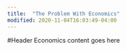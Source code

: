 ```yaml
---
title:  "The Problem With Economics"
modified: 2020-11-04T16:03:49-04:00
---
```

#Header
Economics content goes here
